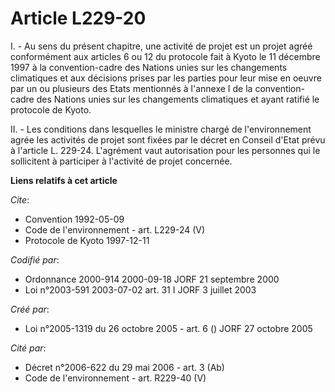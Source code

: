 # Article L229-20

I. - Au sens du présent chapitre, une activité de projet est un projet agréé conformément aux articles 6 ou 12 du protocole
fait à Kyoto le 11 décembre 1997 à la convention-cadre des Nations unies sur les changements climatiques et aux décisions
prises par les parties pour leur mise en oeuvre par un ou plusieurs des Etats mentionnés à l'annexe I de la convention-cadre
des Nations unies sur les changements climatiques et ayant ratifié le protocole de Kyoto.

II. - Les conditions dans lesquelles le ministre chargé de l'environnement agrée les activités de projet sont fixées par le
décret en Conseil d'Etat prévu à l'article L. 229-24. L'agrément vaut autorisation pour les personnes qui le sollicitent à
participer à l'activité de projet concernée.

**Liens relatifs à cet article**

_Cite_:

  - Convention 1992-05-09
  - Code de l'environnement - art. L229-24 (V)
  - Protocole de Kyoto 1997-12-11

_Codifié par_:

  - Ordonnance 2000-914 2000-09-18 JORF 21 septembre 2000
  - Loi n°2003-591 2003-07-02 art. 31 I JORF 3 juillet 2003

_Créé par_:

  - Loi n°2005-1319 du 26 octobre 2005 - art. 6 () JORF 27 octobre 2005

_Cité par_:

  - Décret n°2006-622 du 29 mai 2006 - art. 3 (Ab)
  - Code de l'environnement - art. R229-40 (V)
